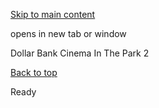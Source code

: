 [Skip to main content](https://www.pittsburghpa.gov/Resident-Services/A-Z-Frequently-Visited/Dollar-Bank-Cinema-In-The-Park-2#main-content)

opens in new tab or window

Dollar Bank Cinema In The Park 2

[Back to top](https://www.pittsburghpa.gov/Resident-Services/A-Z-Frequently-Visited/Dollar-Bank-Cinema-In-The-Park-2#body-top)

Ready
